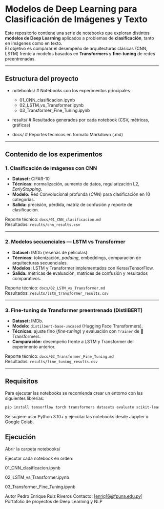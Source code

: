 # Modelos de Deep Learning para Clasificación de Imágenes y Texto

Este repositorio contiene una serie de notebooks que exploran distintos **modelos de Deep Learning** aplicados a problemas de **clasificación**, tanto en imágenes como en texto.  
El objetivo es comparar el desempeño de arquitecturas clásicas (CNN, LSTM) frente a modelos basados en **Transformers** y **fine-tuning** de redes preentrenadas.

-----------------------------------------------------------------------------------------------------

## Estructura del proyecto

- notebooks/ # Notebooks con los experimentos principales
    - 01_CNN_clasificacion.ipynb
    - 02_LSTM_vs_Transformer.ipynb
    - 03_Transformer_Fine_Tuning.ipynb

- results/ # Resultados generados por cada notebook (CSV, métricas, gráficas)

- docs/ # Reportes técnicos en formato Markdown (.md)


-----------------------------------------------------------------------------------------------------

## Contenido de los experimentos

### 1. Clasificación de imágenes con CNN
- **Dataset:** CIFAR-10  
- **Técnicas:** normalización, aumento de datos, regularización L2, *EarlyStopping*.  
- **Modelo:** Red Convolucional profunda (*CNN*) para clasificación en 10 categorías.  
- **Salida:** precisión, pérdida, matriz de confusión y reporte de clasificación.  

Reporte técnico: `docs/01_CNN_clasificacion.md`  
Resultados:      `results/cnn_results.csv`

-----------------------------------------------------------------------------------------------------

### 2. Modelos secuenciales — LSTM vs Transformer
- **Dataset:** IMDb (reseñas de películas).  
- **Técnicas:** tokenización, *padding*, embeddings, comparación de arquitecturas secuenciales.  
- **Modelos:** LSTM y Transformer implementados con Keras/TensorFlow.  
- **Salida:** métricas de evaluación, matrices de confusión y resultados comparativos.  

Reporte técnico: `docs/02_LSTM_vs_Transformer.md`  
Resultados: `results/lstm_transformer_results.csv`

-----------------------------------------------------------------------------------------------------

### 3. Fine-tuning de Transformer preentrenado (DistilBERT)
- **Dataset:** IMDb.  
- **Modelo:** `distilbert-base-uncased` (Hugging Face Transformers).  
- **Técnicas:** ajuste fino (*fine-tuning*) y evaluación con `Trainer` de 🤗 Transformers.  
- **Comparación:** desempeño frente a LSTM y Transformer del experimento anterior.  

Reporte técnico: `docs/03_Transformer_Fine_Tuning.md`  
Resultados: `results/fine_tuning_results.csv`

-----------------------------------------------------------------------------------------------------

## Requisitos

Para ejecutar las notebooks se recomienda crear un entorno con las siguientes librerías:

```bash
pip install tensorflow torch transformers datasets evaluate scikit-learn seaborn matplotlib pandas numpy
```

Se sugiere usar Python 3.10+ y ejecutar las notebooks desde Jupyter o Google Colab.

## Ejecución

Abrir la carpeta notebooks/

Ejecutar cada notebook en orden:

01_CNN_clasificacion.ipynb

02_LSTM_vs_Transformer.ipynb

03_Transformer_Fine_Tuning.ipynb

Autor
Pedro Enrique Ruiz Riveros
Contacto: [enriq16@fpuna.edu.py]
Portafolio de proyectos de Deep Learning y NLP

